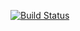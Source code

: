 [![Build Status](https://travis-ci.org/40338716/sem.svg?branch=master)](https://travis-ci.org/40338716/sem)
